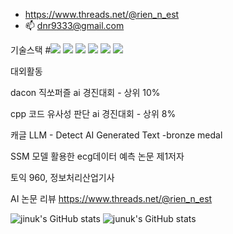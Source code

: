 - https://www.threads.net/@rien_n_est
- 📫 dnr9333@gmail.com


기술스택 #<img src="https://img.shields.io/badge/PyTorch-EE4C2C?style=flat-square&logo=#PyTorch&logoColor=D1180B"/>
<img src="https://img.shields.io/badge/C++-345F53?style=flat-square&logo=C++&logoColor=345F53"/>
<img
src="https://img.shields.io/badge/FASTAPI-43EED6?style=flat-square&logo=#009688&logoColor=43EED6"/>
<img src="https://img.shields.io/badge/Django-0A3711?style=flat-square&logo=#Django&logoColor=0A3711"/>
<img src="https://img.shields.io/badge/Flutter-99CCFF?style=flat-square&logo=#Flutter&logoColor=99CCFF"/>
<img src="https://img.shields.io/badge/Docker-00q9F4?style=flat-square&logo=#Docker&logoColor=0019F4"/>









대외활동

dacon 직쏘퍼즐 ai 경진대회 - 상위 10%

cpp 코드 유사성 판단 ai 경진대회 - 상위 8%

캐글 LLM - Detect AI Generated Text -bronze medal
 
SSM 모델 활용한 ecg데이터 예측 논문 제1저자

토익 960, 정보처리산업기사 

AI 논문 리뷰 
https://www.threads.net/@rien_n_est

![jinuk's GitHub stats](https://github-readme-stats.vercel.app/api?username=jinuk0211&show_icons=true&theme=radical)
![junuk's GitHub stats](https://github-readme-stats.vercel.app/api?username=jinuk0211&show_icons=true&theme=radical)



<!--
**jinuk0211/jinuk0211** is a ✨ _special_ ✨ repository because its `README.md` (this file) appears on your GitHub profile.
